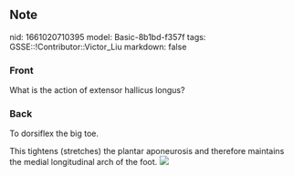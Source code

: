 ## Note
nid: 1661020710395
model: Basic-8b1bd-f357f
tags: GSSE::!Contributor::Victor_Liu
markdown: false

### Front
What is the action of extensor hallicus longus?

### Back
To dorsiflex the big toe.
<div>This tightens (stretches) the plantar aponeurosis and
therefore maintains the medial longitudinal arch of the foot.
<img src=
"250px-Extensor_hallucis_longus_muscle_-_animation_2.gif"></div>
